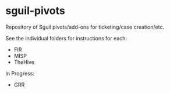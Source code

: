 # sguil-pivots
Repository of Sguil pivots/add-ons for ticketing/case creation/etc.

See the individual folders for instructions for each:

* FIR
* MISP
* TheHive

In Progress:

* GRR
